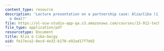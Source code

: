 ```yaml
---
content_type: resource
description: 'Lecture presentation on a partnership case: Alza/Ciba (1): structuring
  a deal?'
file: https://ol-ocw-studio-app-qa.s3.amazonaws.com/courses/15-912-technology-strategy-fall-2008/fe17eca20ecd4e32b170e92ad17f7dd2_lec_20_a.pdf
file_type: application/pdf
resourcetype: Document
title: Alza & Ciba-Geigy
uid: fe17eca2-0ecd-4e32-b170-e92ad17f7dd2
---
```

